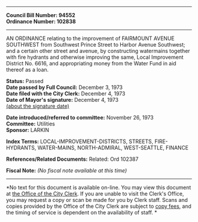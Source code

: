 * * * * *  
  
**Council Bill Number: [](#h0)[](#h2)94552**   
**Ordinance Number: 102838**  
  
* * * * *  
  
AN ORDINANCE relating to the improvement of FAIRMOUNT AVENUE SOUTHWEST from Southwest Prince Street to Harbor Avenue Southwest; and a certain other street and avenue, by constructing watermains together with fire hydrants and otherwise improving the same, Local Improvement District No. 6616, and appropriating money from the Water Fund in aid thereof as a loan.  
  
**Status:** Passed   
**Date passed by Full Council:** December 3, 1973   
**Date filed with the City Clerk:** December 4, 1973   
**Date of Mayor's signature:** December 4, 1973   
[(about the signature date)](/~public/approvaldate.htm)   
  
  
**Date introduced/referred to committee:** November 26, 1973   
**Committee:** Utilities   
**Sponsor:** LARKIN   
  
**Index Terms:** LOCAL-IMPROVEMENT-DISTRICTS, STREETS, FIRE-HYDRANTS, WATER-MAINS, NORTH-ADMIRAL, WEST-SEATTLE, FINANCE  
  
**References/Related Documents:** Related: Ord 102387  
  
**Fiscal Note:** *(No fiscal note available at this time)*  
  
* * * * *  
  
*No text for this document is available on-line. You may view this document at [the Office of the City Clerk](http://www.seattle.gov/leg/clerk/contactUs.htm). If you are unable to visit the Clerk's Office, you may request a copy or scan be made for you by Clerk staff. Scans and copies provided by the Office of the City Clerk are subject to [copy fees](http://clerk.seattle.gov/~public/clerkfees.htm), and the timing of service is dependent on the availability of staff. *  
  
  

